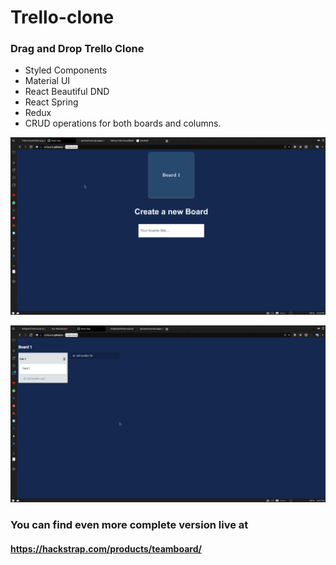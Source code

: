 
# Trello-clone
### Drag and Drop Trello Clone

 - Styled Components
 - Material UI
 - React Beautiful DND
 - React Spring
 - Redux
 - CRUD operations for both boards and columns.

![enter image description here](https://github.com/EvilSpark/Trello-clone/blob/master/src/images/trello1.png?raw=true?raw=true)


![enter image description here](https://github.com/evilspark/trello-clone/blob/master/src/images/trello2.png?raw=true)



### You can find even more complete version live at 
 #### https://hackstrap.com/products/teamboard/
